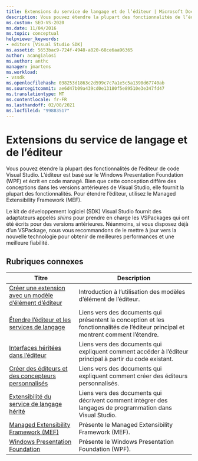 ```yaml
---
title: Extensions du service de langage et de l’éditeur | Microsoft Docs
description: Vous pouvez étendre la plupart des fonctionnalités de l’éditeur de code Visual Studio, qui est implémenté à l’aide de Windows Presentation Foundation et qui est écrit en code managé.
ms.custom: SEO-VS-2020
ms.date: 11/04/2016
ms.topic: conceptual
helpviewer_keywords:
- editors [Visual Studio SDK]
ms.assetid: 5653bac9-724f-4948-a820-68ce6aa96365
author: acangialosi
ms.author: anthc
manager: jmartens
ms.workload:
- vssdk
ms.openlocfilehash: 038253d1863c2d599c7c7a1e5c5a1398d67740ab
ms.sourcegitcommit: ae6d47b09a439cd0e13180f5e89510e3e347fd47
ms.translationtype: MT
ms.contentlocale: fr-FR
ms.lasthandoff: 02/08/2021
ms.locfileid: "99883517"
---
```

# <a name="editor-and-language-service-extensions"></a>Extensions du service de langage et de l’éditeur
Vous pouvez étendre la plupart des fonctionnalités de l’éditeur de code Visual Studio. L’éditeur est basé sur le Windows Presentation Foundation (WPF) et écrit en code managé. Bien que cette conception diffère des conceptions dans les versions antérieures de Visual Studio, elle fournit la plupart des fonctionnalités. Pour étendre l’éditeur, utilisez le Managed Extensibility Framework (MEF).

 Le kit de développement logiciel (SDK) Visual Studio fournit des adaptateurs appelés *shims* pour prendre en charge les VSPackages qui ont été écrits pour des versions antérieures. Néanmoins, si vous disposez déjà d’un VSPackage, nous vous recommandons de le mettre à jour vers la nouvelle technologie pour obtenir de meilleures performances et une meilleure fiabilité.

## <a name="related-topics"></a>Rubriques connexes

|Titre|Description|
|-----------|-----------------|
|[Créer une extension avec un modèle d’élément d’éditeur](../extensibility/creating-an-extension-with-an-editor-item-template.md)|Introduction à l’utilisation des modèles d’élément de l’éditeur.|
|[Étendre l’éditeur et les services de langage](../extensibility/extending-the-editor-and-language-services.md)|Liens vers des documents qui présentent la conception et les fonctionnalités de l’éditeur principal et montrent comment l’étendre.|
|[Interfaces héritées dans l’éditeur](/previous-versions/visualstudio/visual-studio-2015/extensibility/legacy-interfaces-in-the-editor?preserve-view=true&view=vs-2015)|Liens vers des documents qui expliquent comment accéder à l’éditeur principal à partir du code existant.|
|[Créer des éditeurs et des concepteurs personnalisés](../extensibility/creating-custom-editors-and-designers.md)|Liens vers des documents qui expliquent comment créer des éditeurs personnalisés.|
|[Extensibilité du service de langage hérité](../extensibility/internals/legacy-language-service-extensibility.md)|Liens vers des documents qui décrivent comment intégrer des langages de programmation dans Visual Studio.|
|[Managed Extensibility Framework (MEF)](/dotnet/framework/mef/index)|Présente le Managed Extensibility Framework (MEF).|
|[Windows Presentation Foundation](/dotnet/framework/wpf/index)|Présente le Windows Presentation Foundation (WPF).|

